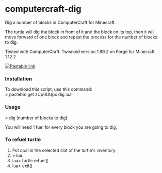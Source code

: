 # computercraft-dig
Dig a number of blocks in ComputerCraft for Minecraft.

The turtle will dig the block in front of it and the block on its top, then it will move forward of one block and repeat the process for the number of blocks to dig.

Tested with ComputerCraft: Tweaked version 1.89.2 on Forge for Minecraft 1.12.2

[![Pastebin link](https://img.shields.io/badge/Pastebin-zCp0UUpx-success)](https://pastebin.com/zCp0UUpx)

### Installation
To download this script, use this command:<br>
\> pastebin get zCp0UUpx dig.lua

### Usage
\> dig [number of blocks to dig]

You will need 1 fuel for every block you are going to dig.

### To refuel turtle
1. Put coal in the selected slot of the turtle's inventory
2. \> lua
3. lua> turtle.refuel()
4. lua> exit()
